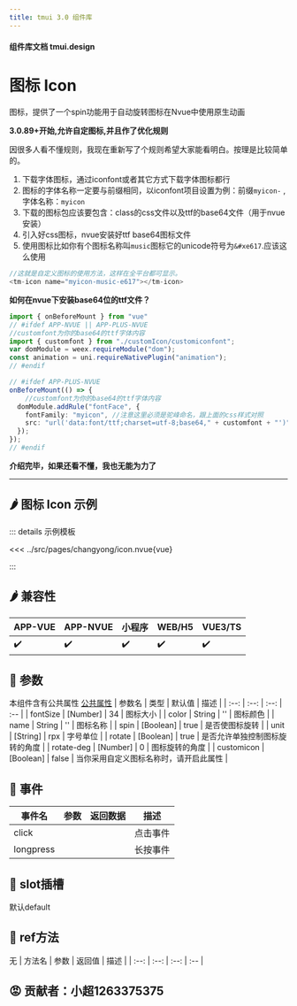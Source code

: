 ```yaml
---
title: tmui 3.0 组件库
---
```


<script setup>
import webview from '../components/mobileWebview.vue'
</script>

#### 组件库文档 tmui.design

# 图标 Icon
图标，提供了一个spin功能用于自动旋转图标在Nvue中使用原生动画

**3.0.89+开始,允许自定图标,并且作了优化规则**

因很多人看不懂规则，我现在重新写了个规则希望大家能看明白。按理是比较简单的。<br>
1. 下载字体图标，通过iconfont或者其它方式下载字体图标都行
2. 图标的字体名称一定要与前缀相同，以iconfont项目设置为例：前缀```myicon-``` ,字体名称：```myicon```
3. 下载的图标包应该要包含：class的css文件以及ttf的base64文件（用于nvue安装）
4. 引入好css图标，nvue安装好ttf base64图标文件
5. 使用图标比如你有个图标名称叫```music```图标它的unicode符号为```&#xe617```.应该这么使用
```ts
//这就是自定义图标的使用方法，这样在全平台都可显示。
<tm-icon name="myicon-music-e617"></tm-icon>
```
**如何在nvue下安装base64位的ttf文件？**
```ts
import { onBeforeMount } from "vue"
// #ifdef APP-NVUE || APP-PLUS-NVUE
//customfont为你的base64的ttf字体内容
import { customfont } from "./customIcon/customiconfont";
var domModule = weex.requireModule("dom");
const animation = uni.requireNativePlugin("animation");
// #endif

// #ifdef APP-PLUS-NVUE
onBeforeMount(() => {
	//customfont为你的base64的ttf字体内容
  domModule.addRule("fontFace", {
    fontFamily: "myicon", //注意这里必须是驼峰命名，跟上面的css样式对照
    src: "url('data:font/ttf;charset=utf-8;base64," + customfont + "')",
  });
});
// #endif

```

**介绍完毕，如果还看不懂，我也无能为力了**

---

## :hot_pepper: 图标 Icon 示例

<webview url="https://tmui.design/h5/#/pages/changyong/icon"></webview>

::: details 示例模板

<<< ../src/pages/changyong/icon.nvue{vue}

:::

## :hot_pepper: 兼容性

| APP-VUE | APP-NVUE | 小程序 | WEB/H5 | VUE3/TS |
| --- | --- | --- | --- | --- |
| :heavy_check_mark: | :heavy_check_mark: | :heavy_check_mark: | :heavy_check_mark: | :heavy_check_mark: |

## :seedling: 参数
本组件含有公共属性 [公共属性](/spec/组件公共样式.html)
| 参数名 | 类型 | 默认值 | 描述 |
| :--: | :--: | :--: | :-- |
| fontSize | [Number] | 34 | 图标大小 |
| color | String | '' | 图标颜色 |
| name | String | '' | 图标名称 |
| spin | [Boolean] | true | 是否使图标旋转 |
| unit<Badge type="danger" text="v3.0.73+" vertical="middle" /> | [String] | rpx | 字号单位 |
| rotate | [Boolean] | true | 是否允许单独控制图标旋转的角度 |
| rotate-deg | [Number] | 0 | 图标旋转的角度 |
| customicon | [Boolean] | false | 当你采用自定义图标名称时，请开启此属性 |


  
## :rose: 事件
| 事件名 | 参数 | 返回数据 | 描述 |
| --- | --- | --- | --- |
| click |  |  | 点击事件 |
| longpress |  |  | 长按事件 |

## :corn: slot插槽
默认default

## :green_salad: ref方法
无
| 方法名 | 参数 | 返回值 | 描述 |
| :--: | :--: | :--: | :-- |

## :rage: 贡献者：小超1263375375